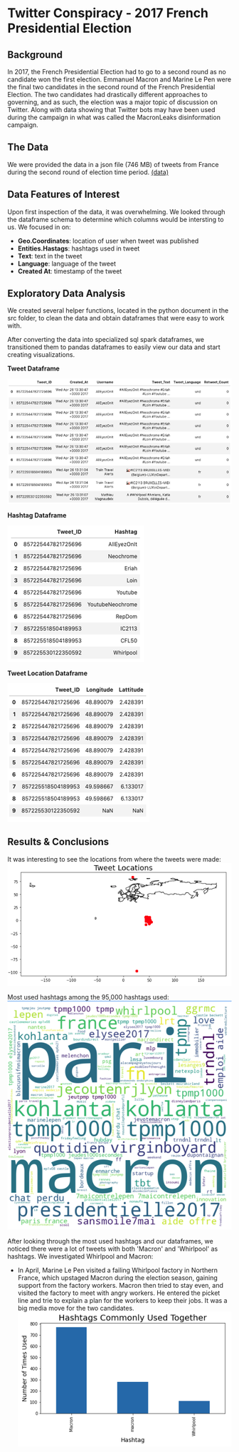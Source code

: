 # Twitter Conspiracy - 2017 French Presidential Election

## Background
In 2017, the French Presidential Election had to go to a second round as no candidate won the first election. Emmanuel Macron and Marine Le Pen were the final two candidates in the second round of the French Presidential Election.  The two candidates had drastically different approaches to governing, and as such, the election was a major topic of discussion on Twitter. Along with data showing that Twitter bots may have been used during the campaign in what was called the MacronLeaks disinformation campaign.  


## The Data
We were provided the data in a json file (746 MB) of tweets from France during the second round of election time period. <a href="https://s3.us-east-2.amazonaws.com/jgartner-test-data/twitter/zippedData.zip"> (data)</a>  

## Data Features of Interest
Upon first inspection of the data, it was overwhelming. We looked through the dataframe schema to determine which columns would be intersting to us. We focused in on:  
- **Geo.Coordinates**: location of user when tweet was published  
- **Entities.Hastags**: hashtags used in tweet  
- **Text**: text in the tweet  
- **Language**: language of the tweet  
- **Created At**: timestamp of the tweet


## Exploratory Data Analysis
We created several helper functions, located in the python document in the src folder, to clean the data and obtain dataframes that were easy to work with. 

After converting the data into specialized sql spark dataframes, we transitioned them to pandas dataframes to easily view our data and start creating visualizations.   

**Tweet Dataframe**  

![](images/tweet_df.png)  

**Hashtag Dataframe**  

![](images/ht_df.png)  

**Tweet Location Dataframe**  

![](images/geo_df.png)

## Results & Conclusions
It was interesting to see the locations from where the tweets were made:
![](images/map.png)  


Most used hashtags among the 95,000 hashtags used:
![](images/wordcloud.png)

After looking through the most used hashtags and our dataframes, we noticed there were a lot of tweets with both 'Macron' and 'Whirlpool' as hashtags. We investigated Whirlpool and Macron: 
- In April, Marine Le Pen visited a failing Whirlpool factory in Northern France, which upstaged Macron during the election season, gaining support from the factory workers. Macron then tried to stay even, and visited the factory to meet with angry workers. He entered the picket line and trie to explain a plan for the workers to keep their jobs.  It was a big media move for the two candidates.
![](images/bar_chart.png)  




